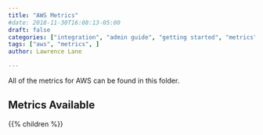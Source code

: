 ```yaml
---
title: "AWS Metrics"
#date: 2018-11-30T16:08:13-05:00
draft: false
categories: ["integration", "admin guide", "getting started", "metrics"]
tags: ["aws", "metrics", ]
author: Lawrence Lane

---
```


All of the metrics for AWS can be found in this folder.

## Metrics Available
{{% children %}}
